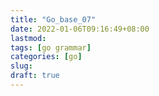 ```yaml
---
title: "Go_base_07"
date: 2022-01-06T09:16:49+08:00
lastmod:
tags: [go grammar]
categories: [go]
slug:
draft: true
---
```


